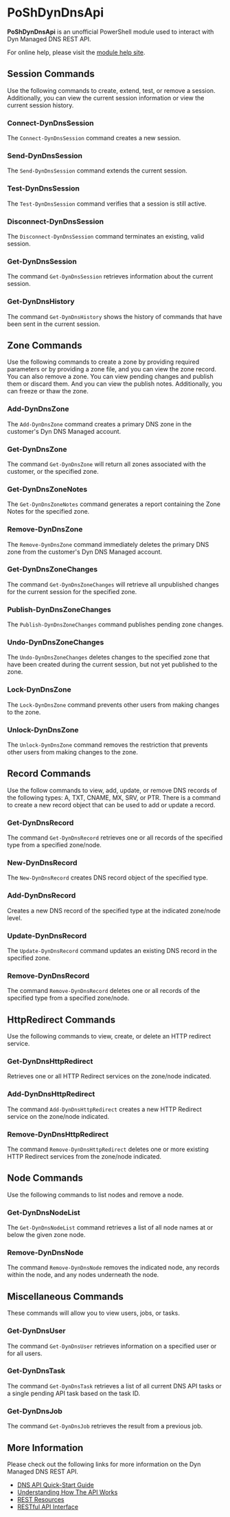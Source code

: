 # PoShDynDnsApi

**PoShDynDnsApi** is an unofficial PowerShell module used to interact with Dyn Managed DNS REST API.

For online help, please visit the [module help site](https://powershell.anovelidea.org/modulehelp/PoShDynDnsApi/).

## Session Commands

Use the following commands to create, extend, test, or remove a session. Additionally, you can view the current session
information or view the current session history.

### Connect-DynDnsSession

The `Connect-DynDnsSession` command creates a new session.

### Send-DynDnsSession

The `Send-DynDnsSession` command extends the current session.

### Test-DynDnsSession

The `Test-DynDnsSession` command verifies that a session is still active.

### Disconnect-DynDnsSession

The `Disconnect-DynDnsSession` command terminates an existing, valid session.

### Get-DynDnsSession

The command `Get-DynDnsSession` retrieves information about the current session.

### Get-DynDnsHistory

The command `Get-DynDnsHistory` shows the history of commands that have been sent in the current session.

## Zone Commands

Use the following commands to create a zone by providing required parameters or by providing a zone file, and you can
view the zone record. You can also remove a zone. You can view pending changes and publish them or discard them. And
you can view the publish notes. Additionally, you can freeze or thaw the zone.

### Add-DynDnsZone

The `Add-DynDnsZone` command creates a primary DNS zone in the customer's Dyn DNS Managed account.

### Get-DynDnsZone

The command `Get-DynDnsZone` will return all zones associated with the customer, or the specified zone.

### Get-DynDnsZoneNotes

The `Get-DynDnsZoneNotes` command generates a report containing the Zone Notes for the specified zone.

### Remove-DynDnsZone

The `Remove-DynDnsZone` command immediately deletes the primary DNS zone from the customer's Dyn DNS Managed account.

### Get-DynDnsZoneChanges

The command `Get-DynDnsZoneChanges` will retrieve all unpublished changes for the current session for the specified
zone.

### Publish-DynDnsZoneChanges

The `Publish-DynDnsZoneChanges` command publishes pending zone changes.

### Undo-DynDnsZoneChanges

The `Undo-DynDnsZoneChanges` deletes changes to the specified zone that have been created during the current session,
but not yet published to the zone.

### Lock-DynDnsZone

The `Lock-DynDnsZone` command prevents other users from making changes to the zone.

### Unlock-DynDnsZone

The `Unlock-DynDnsZone` command removes the restriction that prevents other users from making changes to the zone.

## Record Commands

Use the follow commands to view, add, update, or remove DNS records of the following types: A, TXT, CNAME, MX, SRV,
or PTR. There is a command to create a new record object that can be used to add or update a record.

### Get-DynDnsRecord

The command `Get-DynDnsRecord` retrieves one or all records of the specified type from a specified zone/node.

### New-DynDnsRecord

The `New-DynDnsRecord` creates DNS record object of the specified type.

### Add-DynDnsRecord

Creates a new DNS record of the specified type at the indicated zone/node level.

### Update-DynDnsRecord

The `Update-DynDnsRecord` command updates an existing DNS record in the specified zone.

### Remove-DynDnsRecord

The command `Remove-DynDnsRecord` deletes one or all records of the specified type from a specified zone/node.

## HttpRedirect Commands

Use the following commands to view, create, or delete an HTTP redirect service.

### Get-DynDnsHttpRedirect

Retrieves one or all HTTP Redirect services on the zone/node indicated.

### Add-DynDnsHttpRedirect

The command `Add-DynDnsHttpRedirect` creates a new HTTP Redirect service on the zone/node indicated.

### Remove-DynDnsHttpRedirect

The command `Remove-DynDnsHttpRedirect` deletes one or more existing HTTP Redirect services from the zone/node
indicated.

## Node Commands

Use the following commands to list nodes and remove a node.

### Get-DynDnsNodeList

The `Get-DynDnsNodeList` command retrieves a list of all node names at or below the given zone node.

### Remove-DynDnsNode

The command `Remove-DynDnsNode` removes the indicated node, any records within the node, and any nodes underneath
the node.

## Miscellaneous Commands

These commands will allow you to view users, jobs, or tasks.

### Get-DynDnsUser

The command `Get-DynDnsUser` retrieves information on a specified user or for all users.

### Get-DynDnsTask

The command `Get-DynDnsTask` retrieves a list of all current DNS API tasks or a single pending API task based on the task ID.

### Get-DynDnsJob

The command `Get-DynDnsJob` retrieves the result from a previous job.

## More Information

Please check out the following links for more information on the Dyn Managed DNS REST API.

* [DNS API Quick-Start Guide](https://help.dyn.com/dns-api-guide/)
* [Understanding How The API Works](https://help.dyn.com/understanding-works-api/)
* [REST Resources](https://help.dyn.com/rest-resources/)
* [RESTful API Interface](https://help.dyn.com/rest/)
